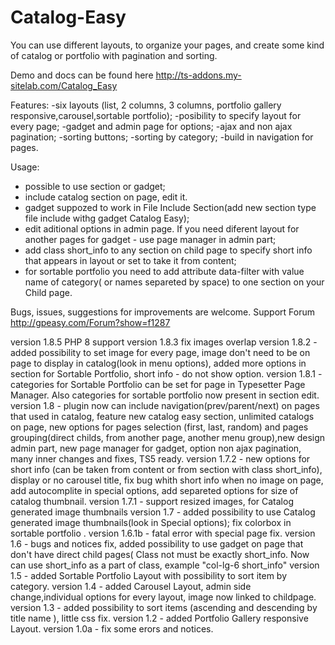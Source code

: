 # Catalog-Easy
You can use different layouts, to organize your pages, and create some kind of catalog or portfolio with pagination and sorting.

Demo and docs can be found here
http://ts-addons.my-sitelab.com/Catalog_Easy

Features:
-six layouts (list, 2 columns, 3 columns, portfolio gallery responsive,carousel,sortable portfolio);
-posibility to specify layout for every page;
-gadget and admin page for options;
-ajax and non ajax pagination;
-sorting buttons;
-sorting by category;
-build in navigation for pages.

Usage:
- possible to use section or gadget;
- include catalog section on page, edit it.
- gadget suppozed to work in File Include Section(add new section type file include withg gadget Catalog Easy);
- edit aditional options in admin page. If you need diferent layout for another pages for gadget - use page manager in admin part;
- add class short_info to any section on child page to specify short info that appears in layout or set to take it from content;
- for sortable portfolio you need to add attribute data-filter with value name of category( or names separeted by space) to one section on your Child page.

Bugs, issues, suggestions for improvements are welcome.
Support Forum http://gpeasy.com/Forum?show=f1287



version 1.8.5 PHP 8 support
version 1.8.3 fix images overlap
version 1.8.2 - added possibility to set image for every page, image don't need to be on page to display in catalog(look in menu options), added more options in section for Sortable Portfolio, short info - do not show option.
version 1.8.1 - categories for Sortable Portfolio can be set for page in Typesetter Page Manager. Also categories for sortable portfolio now present in section edit.
version 1.8 - plugin now can include navigation(prev/parent/next) on pages that used in catalog, feature new catalog easy section, unlimited catalogs on page, new options for pages selection (first, last, random) and pages grouping(direct childs, from another page, another menu group),new design admin part, new page manager for gadget, option non ajax pagination, many inner changes and fixes, TS5 ready.
version 1.7.2 - new options for short info (can be taken from content or from section with class short_info), display or no carousel title, fix bug whith short info when no image on page, add autocomplite in special options, add separeted options for size of catalog thumbnail.
version 1.7.1 - support resized images, for Catalog generated image thumbnails
version 1.7 - added possibility to use Catalog generated image thumbnails(look in Special options); fix colorbox in sortable portfolio .
version 1.6.1b - fatal error with special page fix.
version 1.6 - bugs and notices fix, added possibility to use gadget on page that don't have direct child pages(
Class not must be exactly short_info. Now can use short_info as a part of class, example "col-lg-6 short_info"
version 1.5 - added Sortable Portfolio Layout with possibility to sort item by category.
version 1.4 - added Carousel Layout, admin side change,individual options for every layout, image now linked to childpage.
version 1.3 - added possibility to sort items (ascending and descending by title name ), little css fix.
version 1.2 - added Portfolio Gallery responsive Layout.
version 1.0a - fix some erors and notices.


